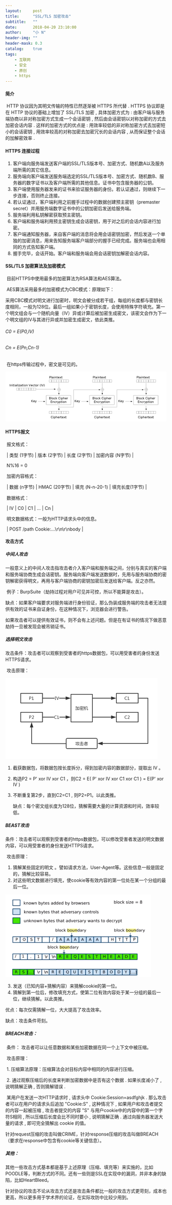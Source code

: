 ```yaml
---
layout:     post
title:      "SSL/TLS 加密攻击"
subtitle:   ""
date:       2018-04-20 23:10:00
author:     "小 N"
header-img: ""
header-mask: 0.3
catalog:    true
tags:
    - 互联网
    - 安全
    - 原创
    - https
---
```


#### 简介

​ HTTP 协议因为其明文传输的特性已然逐渐被 HTTPS 所代替 . HTTPS 协议即是在 HTTP 协议的基础上增加了 SSL/TLS 加密 , 具体加密方式为 : 由客户端与服务端协商以非对称加密方式生成一个会话密钥 , 然后由会话密钥以对称加密的方式去加密会话内容 . 这样的加密方式的优点是 : 用效率较低的非对称加密方式去加密短小的会话密钥 , 用效率较高的对称加密去加密冗长的会话内容 , 从而保证整个会话的加解密效率 . 



#### HTTPS 连接过程

1. 客户端向服务端发送客户端的SSL/TLS版本号、加密方式、随机数A以及服务端所需的其它信息。
2. 服务端向客户端发送服务端选定的SSL/TLS版本号、加密方式、随机数B、服务器的数字证书以及客户端所需的其他信息。证书中包含服务器的公钥。
3. 客户端使用服务器发来的证书来验证服务器的身份。若认证通过，则继续下一步连接，否则终止连接。
4. 若认证通过，客户端利用之前握手过程中的数据创建预主密钥（premaster secret）并用服务端数字证书中的公钥加密后发送给服务端。
5. 服务端利用私钥解密获取预主密钥。
6. 客户端和服务端利用预主密钥生成会话密钥，用于对之后的会话内容进行加密。
7. 客户端通知服务器，来自客户端的消息将会用会话密钥加密，然后发送一个单独的加密消息，用来告知服务端客户端部分的握手已经完成。服务端也会用相同的方式告知客户端。
8. 握手完毕，会话开始。客户端和服务端会用会话密钥加解密会话内容。

#### SSL/TLS 加密算法及加密模式

​ 目前HTTPS中使用最多的加密算法为RSA算法和AES算法。

​ AES算法采用最多的加密模式为CBC模式：原理如下：

​ 采用CBC模式对明文进行加密时，明文会被分成若干组，每组的长度都与密钥长度相同，一般为128位。最后一组如果小于密钥长度，会使用特殊字符填充。第一个明文组会与一个随机向量（IV）异或计算后被加密生成密文，该密文会作为下一个明文组的IV与其进行异或并加密生成密文，依此类推。

###### C0 = E(P0,IV)

###### Cn = E(Pn,Cn-1)

​ 在https传输过程中，密文是可见的。

![](/img/in-post/https/cbc.PNG)



#### HTTPS报文

​ 报文格式：

​   | 类型 (1字节) | 版本 (2字节) | 长度 (2字节) | 加密内容 (N字节) |  

​   N%16 = 0

​ 加密内容格式：

​   | 数据 (n字节) | HMAC (20字节) | 填充 (N-n-20-1) | 填充长度(1字节) |

​ 数据格式：

​   | IV | C0 | C1 | ... | Cn | 

​ 明文数据格式：一般为HTTP请求头中的信息。

​   | POST /path Cookie:…\r\n\r\nbody |

#### 攻击方式

##### 中间人攻击

​ 一般意义上的中间人攻击指攻击者介入客户端和服务端之间，分别与真实的客户端和服务端协商生成会话密钥。服务端向客户端发送数据时，先用与服务端协商的密钥解密获得明文，再用与客户端协商的密钥加密后发送给客户端。反之亦然。

​ 例子：BurpSuite（劫持过程对用户可见并可控，所以不能算是攻击）。

​ 缺点：如果客户端要求对服务端进行身份验证，那么伪装成服务端的攻击者无法提供有效的证书来自证身份，在这种情况下，浏览器会进行警告。

​ 如果攻击者可以提供有效证书，则不会有上述问题。但是在有证书的情况下做恶意劫持一旦被发现会被吊销证书。

##### 选择明文攻击 

​ 攻击条件：攻击者可以观察到受害者的https数据包，可以用受害者的身份发送HTTPS请求。

​ 攻击原理：

![](/img/in-post/https/ACPA.png)

1. 截获数据包，将数据包按长度拆分，得到加密内容的数据部分，提取出 IV 。

2. 构造P2 = P' xor IV xor C1 ，则C2 = E( P' xor IV xor C1 xor C1 ) = E(P' xor IV ) 

3. 不断重复第2步，直到C2=C1 , 则P2=P1。以此类推。

   缺点：每个密文组长度为128位，猜解需要大量的计算资源和时间，效率较低。

##### BEAST攻击

​ 条件：攻击者可以观察到受害者的https数据包，可以修改受害者发送的明文数据内容，可以用受害者的身份发送HTTPS请求。

​ 攻击原理：

1. 猜解某些固定的明文 。譬如请求方法，User-Agent等。这些信息一般是固定的，猜解比较容易。
2. 对这些明文数据进行填充，使cookie等有效内容的第一位处在某一个分组的最后一位。

![](/img/in-post/https/beast.PNG)
​

3. 发送（已知内容+猜解内容）来猜解cookie的第一位。
4. 猜解到第一位后，修改填充方式，使第二位有效内容处于某一分组的最后一位，继续猜解。以此类推。

优点：每次仅需猜解一位，大大提高了攻击效率。

缺点：攻击条件苛刻。

##### BREACH攻击：

​ 条件： 攻击者可以让任意数据和某些加密数据在同一个上下文中被压缩。

​ 攻击原理：

​ 1. 压缩算法原理：压缩算法会对目标内容中相同的内容进行压缩。

​ 2. 通过观察压缩后的长度来判断加密数据中是否有这个数据 . 如果长度减小了 , 说明猜解正确 , 否则猜解错误 .

​ 某用户在发送一次HTTP请求时 , 请求头中 Cookie:Session=asdfghjk . 那么攻击者可以在用户的请求头后追加 "Cookie:S"   , 这种情况下 , 如果用户和攻击者提交的内容一起被压缩 , 攻击者提交的内容 "S" 与用户cookie中的内容中的第一个字符S相同 , 所以压缩后长度会比不同时要小 , 说明猜解正确 . 通过向服务器发送大量的请求 , 即可完全猜解出 cookie 的值。

​ 针对request压缩的攻击叫做CRIME，针对response压缩的攻击叫做BREACH（要求在response中包含有cookie等关键信息）。

##### 其他：

​ 其他一些攻击方式基本都是基于上述原理（压缩、填充等）来实施的，比如POODLE等，判断方式的不同。还有一些则是SSL在实现中的漏洞，并非本身的缺陷，比如HeartBleed。

​ 针对协议的攻击不论从攻击方式还是攻击条件都比一般的攻击方式更苛刻，成本也更高，所以更多用于学术界的论证，在实际攻防中比较少用到。






























	


	
	

	

